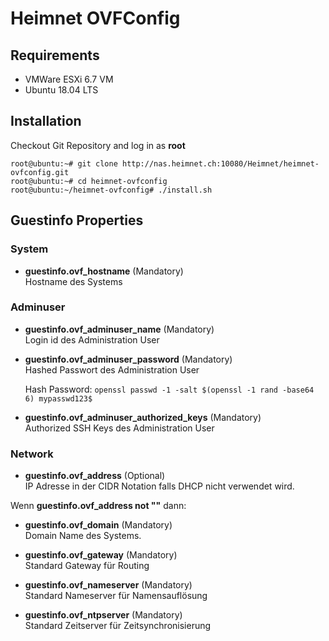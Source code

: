 # Heimnet OVFConfig

## Requirements

- VMWare ESXi 6.7 VM
- Ubuntu 18.04 LTS

## Installation

Checkout Git Repository and log in as **root**

```
root@ubuntu:~# git clone http://nas.heimnet.ch:10080/Heimnet/heimnet-ovfconfig.git
root@ubuntu:~# cd heimnet-ovfconfig
root@ubuntu:~/heimnet-ovfconfig# ./install.sh
```

## Guestinfo Properties

### System

* **guestinfo.ovf_hostname** (Mandatory)\
  Hostname des Systems

### Adminuser

* **guestinfo.ovf_adminuser_name** (Mandatory)\
  Login id des Administration User

* **guestinfo.ovf_adminuser_password** (Mandatory)\
  Hashed Passwort des Administration User

  Hash Password: ```openssl passwd -1 -salt $(openssl -1 rand -base64 6) mypasswd123$```

* **guestinfo.ovf_adminuser_authorized_keys** (Mandatory)\
  Authorized SSH Keys des Administration User

### Network

* **guestinfo.ovf_address** (Optional)\
  IP Adresse in der CIDR Notation falls DHCP nicht verwendet wird.

Wenn **guestinfo.ovf_address not ""** dann:

* **guestinfo.ovf_domain** (Mandatory)\
  Domain Name des Systems.

* **guestinfo.ovf_gateway** (Mandatory)\
  Standard Gateway für Routing

* **guestinfo.ovf_nameserver** (Mandatory)\
  Standard Nameserver für Namensauflösung

* **guestinfo.ovf_ntpserver** (Mandatory)\
  Standard Zeitserver für Zeitsynchronisierung
